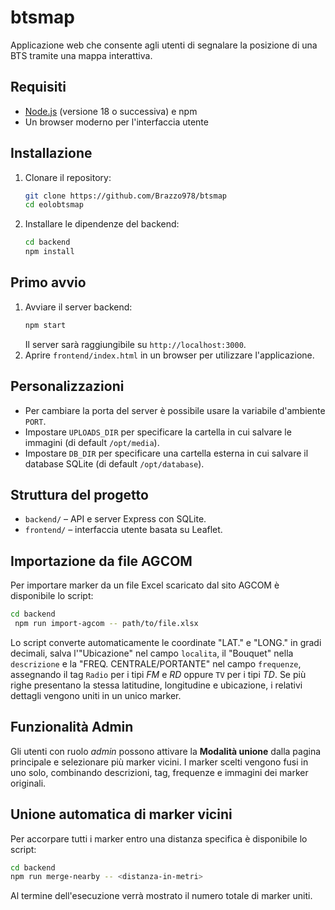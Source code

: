 # btsmap

Applicazione web che consente agli utenti di segnalare la posizione di una BTS tramite una mappa interattiva.

## Requisiti

- [Node.js](https://nodejs.org/) (versione 18 o successiva) e npm
- Un browser moderno per l'interfaccia utente

## Installazione

1. Clonare il repository:
   ```bash
   git clone https://github.com/Brazzo978/btsmap
   cd eolobtsmap
   ```
2. Installare le dipendenze del backend:
   ```bash
   cd backend
   npm install
   ```

## Primo avvio

1. Avviare il server backend:
   ```bash
   npm start
   ```
   Il server sarà raggiungibile su `http://localhost:3000`.
2. Aprire `frontend/index.html` in un browser per utilizzare l'applicazione.

## Personalizzazioni

- Per cambiare la porta del server è possibile usare la variabile d'ambiente `PORT`.
- Impostare `UPLOADS_DIR` per specificare la cartella in cui salvare le immagini (di default `/opt/media`).
- Impostare `DB_DIR` per specificare una cartella esterna in cui salvare il database SQLite (di default `/opt/database`).


## Struttura del progetto

- `backend/` – API e server Express con SQLite.
- `frontend/` – interfaccia utente basata su Leaflet.

## Importazione da file AGCOM

Per importare marker da un file Excel scaricato dal sito AGCOM è disponibile lo script:

```bash
cd backend
 npm run import-agcom -- path/to/file.xlsx
```

 Lo script converte automaticamente le coordinate "LAT." e "LONG." in gradi decimali, salva l'"Ubicazione" nel campo `localita`, il "Bouquet" nella `descrizione` e la "FREQ. CENTRALE/PORTANTE" nel campo `frequenze`, assegnando il tag `Radio` per i tipi *FM* e *RD* oppure `TV` per i tipi *TD*. Se più righe presentano la stessa latitudine, longitudine e ubicazione, i relativi dettagli vengono uniti in un unico marker.

## Funzionalità Admin

Gli utenti con ruolo *admin* possono attivare la **Modalità unione** dalla pagina principale e selezionare più marker vicini. I marker scelti vengono fusi in uno solo, combinando descrizioni, tag, frequenze e immagini dei marker originali.

## Unione automatica di marker vicini

Per accorpare tutti i marker entro una distanza specifica è disponibile lo script:

```bash
cd backend
npm run merge-nearby -- <distanza-in-metri>
```

Al termine dell'esecuzione verrà mostrato il numero totale di marker uniti.
